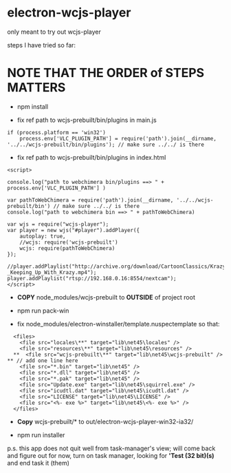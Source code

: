# electron-wcjs-player
only meant to try out wcjs-player

steps I have tried so far:

# NOTE THAT THE ORDER of STEPS MATTERS 

* npm install

* fix ref path to wcjs-prebuilt/bin/plugins in main.js

```
if (process.platform == 'win32')
    process.env['VLC_PLUGIN_PATH'] = require('path').join(__dirname, '../../wcjs-prebuilt/bin/plugins'); // make sure ../../ is there
```

* fix ref path to wcjs-prebuilt/bin/plugins in index.html

```
<script>

console.log("path to webchimera bin/plugins ==> " + process.env['VLC_PLUGIN_PATH'] )

var pathToWebChimera = require('path').join(__dirname, '../../wcjs-prebuilt/bin') // make sure ../../ is there
console.log("path to webchimera bin ==> " + pathToWebChimera)

var wjs = require("wcjs-player");
var player = new wjs("#player").addPlayer({
    autoplay: true,
    //wcjs: require('wcjs-prebuilt')
    wcjs: require(pathToWebChimera)
});

//player.addPlaylist("http://archive.org/download/CartoonClassics/Krazy_Kat_-_Keeping_Up_With_Krazy.mp4");
player.addPlaylist("rtsp://192.168.0.16:8554/nextcam");
</script>
```

* **COPY** node_modules/wcjs-prebuilt to **OUTSIDE** of project root

* npm run pack-win

* fix node_modules/electron-winstaller/template.nuspectemplate so that:

```
  <files>
    <file src="locales\**" target="lib\net45\locales" />
    <file src="resources\**" target="lib\net45\resources" />
  **  <file src="wcjs-prebuilt\**" target="lib\net45\wcjs-prebuilt" /> ** // add one line here
    <file src="*.bin" target="lib\net45" />
    <file src="*.dll" target="lib\net45" />
    <file src="*.pak" target="lib\net45" />
    <file src="Update.exe" target="lib\net45\squirrel.exe" />
    <file src="icudtl.dat" target="lib\net45\icudtl.dat" />
    <file src="LICENSE" target="lib\net45\LICENSE" />
    <file src="<%- exe %>" target="lib\net45\<%- exe %>" />
  </files>
```

* **Copy** wcjs-prebuilt/* to out/electron-wcjs-player-win32-ia32/

* npm run installer

p.s. this app does not quit well from task-manager's view; will come back and figure out
for now, turn on task manager, looking for **'Test (32 bit)(s)** and end task it (them)